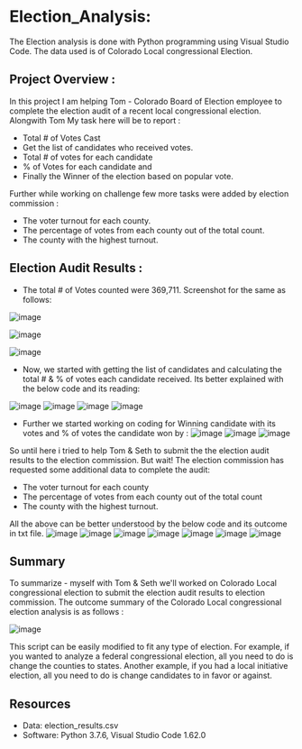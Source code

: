 # Election_Analysis:
The Election analysis is done with Python programming using Visual Studio Code. The data used is of Colorado Local congressional Election. 

## Project Overview :
In this project I am helping Tom - Colorado Board of Election employee to complete the election audit of a recent local congressional election. Alongwith Tom My task here will be to report :
- Total # of Votes Cast
- Get the list of candidates who received votes.
- Total # of votes for each candidate 
- % of Votes for each candidate and
- Finally the Winner of the election based on popular vote.

Further while working on challenge few more tasks were added by election commission :
- The voter turnout for each county.
- The percentage of votes from each county out of the total count.
- The county with the highest turnout.

## Election Audit Results :
 - The total # of Votes counted were 369,711. Screenshot for the same as follows:

![image](https://user-images.githubusercontent.com/92283185/140776658-7185aff5-7c69-4a0a-b915-f896c51d187d.png)

![image](https://user-images.githubusercontent.com/92283185/140776736-6cf8320a-cf70-4136-b4d3-25cfe536d24a.png)

![image](https://user-images.githubusercontent.com/92283185/140776827-403274d6-9ace-4413-8b22-999edc4ac44f.png)

- Now, we started with getting the list of candidates and calculating the total # & % of votes each candidate received. Its better explained with the below code and its reading:

![image](https://user-images.githubusercontent.com/92283185/140777916-d3476658-609b-4b43-bcc3-26319f2e79d5.png)
![image](https://user-images.githubusercontent.com/92283185/140779413-4ba77d55-970f-43d7-a34a-22d6f917bdd1.png)
![image](https://user-images.githubusercontent.com/92283185/140779694-a241fe15-13d8-4e55-ad76-e26da04329fd.png)
![image](https://user-images.githubusercontent.com/92283185/140779479-93af4d1d-a75a-4ae8-a0d2-8e655fcb462c.png)

- Further we started working on coding for Winning candidate with its votes and % of votes the candidate won by :
![image](https://user-images.githubusercontent.com/92283185/140780185-dde08f37-1a40-4f9c-bb15-d5f5e90f0f83.png)
![image](https://user-images.githubusercontent.com/92283185/140780320-63ade654-b857-43a0-8b9b-56b1de5d32f8.png)
![image](https://user-images.githubusercontent.com/92283185/140780411-d7abe5cf-1243-491e-b78f-50af35a7b36f.png)

So until here i tried to help Tom & Seth to submit the the election audit results to the election commission. 
But wait! The election commission has requested some additional data to complete the audit:

- The voter turnout for each county
- The percentage of votes from each county out of the total count
- The county with the highest turnout.

All the above can be better understood by the below code and its outcome in txt file.
![image](https://user-images.githubusercontent.com/92283185/140781678-38b62f4a-7e00-4b2b-ad59-b86ff3c3fa31.png)
![image](https://user-images.githubusercontent.com/92283185/140781753-6ace4fa2-b949-4066-9ce7-c39d5edfe1ec.png)
![image](https://user-images.githubusercontent.com/92283185/140781817-05c7b504-e3c3-4c97-9cfa-81875713940c.png)
![image](https://user-images.githubusercontent.com/92283185/140781970-4254b18d-2490-4cfc-a5ae-968e4cef9b86.png)
![image](https://user-images.githubusercontent.com/92283185/140782144-39aae04a-d5a1-47b0-b0cd-d919ce8bc2be.png)
![image](https://user-images.githubusercontent.com/92283185/140782784-83d005df-6757-4c95-880f-08a7438822f8.png)
![image](https://user-images.githubusercontent.com/92283185/140783242-2c56596a-937a-412f-8473-871bb391a181.png)

## Summary

To summarize - myself with Tom & Seth we'll worked on Colorado Local congressional election to submit the election audit results to election commission.
The outcome summary of the Colorado Local congressional election analysis is as follows :

![image](https://user-images.githubusercontent.com/92283185/140784872-4b2ef8bd-dbdd-4a80-bae9-202e0ca3ede7.png)


This script can be easily modified to fit any type of election. 
For example, if you wanted to analyze a federal congressional election, all you need to do is change the counties to states. 
Another example, if you had a local initiative election, all you need to do is change candidates to in favor or against.

## Resources
- Data: election_results.csv
- Software: Python 3.7.6, Visual Studio Code 1.62.0





